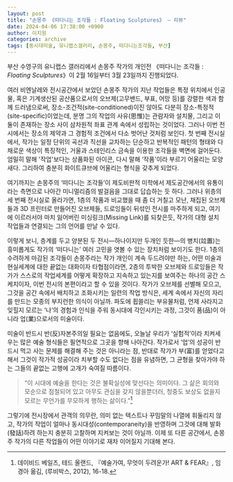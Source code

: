 ```yaml
---
layout: post
title: "손몽주 《떠다니는 조각들 : Floating Sculptures》 — 리뷰"
date: 2024-04-06 17:38:00 +0900
author: 이지원
categories: archive
tags: [동시대미술, 유니랩스갤러리, 손몽주, 떠다니는조각들, 부산]
---
```


부산 수영구의 유니랩스 갤러리에서 손몽주 작가의 개인전 《떠다니는 조각들 : *Floating Sculptures*》이 2월 16일부터 3월 23일까지 진행되었다.

여러 비엔날레와 전시공간에서 보았던 손몽주 작가의 지난 작업들은 특정 위치에서 인공물, 혹은 기계생산된 공산품으로서의 오브제(고무밴드, 부표, 어망 등)를 강렬한 색과 함께 드러냄으로써, 장소-조건적(site-conditioned)이진 않아도 다분히 장소-특정적(site-specific)이었는데, 분명 그의 작업의 사유(思惟)는 관람자와 설치물, 그리고 이 둘이 존재하는 장소 사이 삼차원적 좌표 관계 속에서 성립하는 것이었다. 그러나 이번 전시에서는 장소의 제약과 그 경험적 조건에서 다소 벗어난 것처럼 보인다. 첫 번째 전시실에서, 작가는 일정 단위의 곡선과 직선을 교차하는 단순하고 반복적인 패턴의 형태와 다채로운 색상이 특징적인, 거울과 스테인리스 금속을 이용한 조각들을 벽면에 걸어둔다. 엄밀히 말해 '작업'보다는 상품화된 아이콘, 다시 말해 ‘작품'이라 부르기 어울리는 모양새다. 그리하여 충분히 화이트큐브에 어울리는 형식을 갖추게 되었다. 

여기까지는 손몽주의 ‘떠다니는 조각들’이 제도비판적 미학에서 제도공간에서의 유통이라는 측면으로 나아간 미니멀리즘의 발걸음을 그대로 답습하는 듯 하다. 그러나 위층의 세 번째 전시실로 올라가면, 1층의 작품과 비교했을 때 좀 더 거칠고 모난, 채집된 오브제들과 3D 프린터로 만들어진 오브제들, 드로잉들이 뒤섞인 전시를 마주하게 되고, 여기에 이르러서야 마치 잃어버린 미싱링크(Missing Link)를 되찾은듯, 작가의 대형 설치 작업들과 연결되는 그의 언어를 만날 수 있다.

이렇게 보니, 층계를 두고 양분된 두 전시—하나이지만 두개인 듯한—의 병치(竝置)는 흥미롭게도 작가의 ‘떠다니는’ 여러 고민을 엿볼 수 있는 장치처럼 보이기도 한다. 1층의 수려하게 마감된 조각들이 손몽주라는 작가 개인이 계속 두드려야만 하는, 어떤 미술과 현실세계에 대한 끝없는 대화이자 타협점이라면, 2층의 투박한 오브제와 드로잉들은 작가가 스스로의 작업세계를 어떻게 확장하고 지속하고 있는지를 보여주는 하나의 공간 스케치이자, 이번 전시의 본편이라고 할 수 있을 것이다. 작가가 오브제를 선별해 모으고, 그것을 공간 속에서 배치하고 조화시키는 일련의 작업 방식은, 세계 속에서 자신의 자리를 만드는 모종의 부지런한 의식이 아닐까. 파도에 휩쓸리는 부유물처럼, 언제 사라지고 잊힐지 모르는 ‘나’의 경험과 인식을 주워 동시대에 각인시키는 과정, 그것이 품(品)이 아니라 업(業)으로서의 미술이다.

미술이 반드시 반(反)자본주의일 필요는 없음에도, 오늘날 우리가 ‘실험적’이라 치켜세우는 많은 예술 형식들은 필연적으로 그곳을 향해 나아간다. 작가로서 ’업’의 성공이 반드시 먹고 사는 문제를 해결해 주는 것은 아니라는 점, 반대로 작가가 부(富)를 얻었다고 해서 그것이 작가적 성공이라 치부할 수도 없다는 점을 유념하면, 그 균형을 찾아가야 하는 그들의 끝없는 고행에 고개가 숙여질 따름이다. 

> “이 시대에 예술을 한다는 것은 불확실성에 맞선다는 의미이다. 그 삶은 회의와 모순으로 점철되어 있고 아무도 관심을 갖지 않을뿐더러, 청중도 보상도 없을지 모르는 무언가를 무모하게 행하는 삶이다.”[^1]

그렇기에 전시장에서 관객의 의무란, 의미 없는 텍스트나 꾸밈말의 나열에 휘둘리지 않고, 작가의 작업이 얼마나 동시대성(contemporaneity)을 반영하며 그것에 대해 발화(發話)하려 하는지 충분히 고찰하며 지켜보는 것이 아닐까. 이제 또 다른 공간에서, 손몽주 작가의 다른 작업들이 어떤 이야기로 재차 이어질지 기대해 본다.

[^1]: 데이비드 베일즈, 테드 올랜드, 『예술가여, 무엇이 두려운가! ART &amp; FEAR』, 임경아 옮김, (루비박스, 2012), 16-18.
